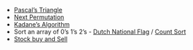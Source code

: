 
<ul>
  <li>
    <a href="https://leetcode.com/problems/pascals-triangle/submissions/840844311/"> Pascal’s Triangle</a>
  </li>
  
  <li>
    <a href="https://leetcode.com/problems/next-permutation/submissions/840843273/"> Next Permutation</a>
  </li>
  
  <li>
    <a href="https://leetcode.com/problems/maximum-subarray/submissions/841205160/"> Kadane’s Algorithm</a>
  </li>
  
  <li>
     Sort an array of 0’s 1’s 2’s - <a href="https://leetcode.com/problems/sort-colors/submissions/841434478/"> Dutch National Flag</a> / <a href="https://leetcode.com/problems/sort-colors/submissions/737441611/"> Count Sort</a> 
  </li>
    
   <li>
    <a href="https://leetcode.com/problems/best-time-to-buy-and-sell-stock/submissions/841462245/"> 	Stock buy and Sell</a>
  </li>

